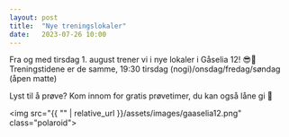 ```yaml
---
layout: post
title:  "Nye treningslokaler"
date:   2023-07-26 10:00
---
```

Fra og med tirsdag 1. august trener vi i nye lokaler i Gåselia 12! 😎🤙
Treningstidene er de samme, 19:30 tirsdag (nogi)/onsdag/fredag/søndag (åpen matte)


Lyst til å prøve? Kom innom for gratis prøvetimer, du kan også låne gi 🙂

<img src="{{ "" | relative_url }}/assets/images/gaaselia12.png" class="polaroid">
